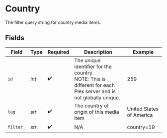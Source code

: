 # Country

The filter query string for country media items.


## Fields

| Field                                                                                                            | Type                                                                                                             | Required                                                                                                         | Description                                                                                                      | Example                                                                                                          |
| ---------------------------------------------------------------------------------------------------------------- | ---------------------------------------------------------------------------------------------------------------- | ---------------------------------------------------------------------------------------------------------------- | ---------------------------------------------------------------------------------------------------------------- | ---------------------------------------------------------------------------------------------------------------- |
| `id`                                                                                                             | *int*                                                                                                            | :heavy_check_mark:                                                                                               | The unique identifier for the country.<br/>NOTE: This is different for each Plex server and is not globally unique.<br/> | 259                                                                                                              |
| `tag`                                                                                                            | *str*                                                                                                            | :heavy_check_mark:                                                                                               | The country of origin of this media item                                                                         | United States of America                                                                                         |
| `filter_`                                                                                                        | *str*                                                                                                            | :heavy_check_mark:                                                                                               | N/A                                                                                                              | country=19                                                                                                       |